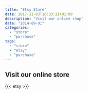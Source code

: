 ```yaml
---
title: "Etsy Store"
date: 2017-11-03T16:33:21+01:00
description: "Visit our online shop"
date: "2014-09-01"
categories:
  - "store"
  - "purchase"
tags:
  - "store"
  - "etsy"
  - "purchase"
---
```


Visit our online store
---------

{{< etsy >}}